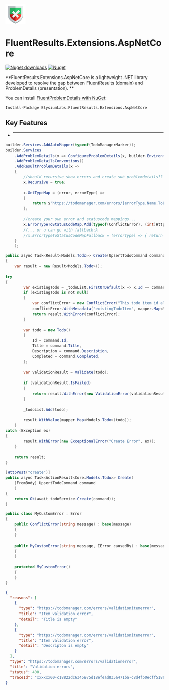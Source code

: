 <img src="https://github.com/ElysiumLabs/FluentProblemDetails/blob/main/resources/icons/FluentExtensionsAspnetCore-Icon-64.png" alt="FluentProblemDetails"/>

# FluentResults.Extensions.AspNetCore

[![Nuget downloads](https://img.shields.io/nuget/v/fluentproblemdetails.svg)](https://www.nuget.org/packages/FluentProblemDetails/)
[![Nuget](https://img.shields.io/nuget/dt/fluentproblemdetails)](https://www.nuget.org/packages/FluentProblemDetails/)

**FluentResults.Extensions.AspNetCore is a lightweight .NET library developed to resolve the gap  between FluentResults (domain) and ProblemDetails (presentation). **

You can install [FluentProblemDetails with NuGet](https://www.nuget.org/packages/FluentProblemDetails/):

```
Install-Package ElysiumLabs.FluentResults.Extensions.AspNetCore
```

## Key Features

- *****

```csharp
builder.Services.AddAutoMapper(typeof(TodoManagerMarker));
builder.Services
    .AddProblemDetails(x => ConfigureProblemDetails(x, builder.Environment))
    .AddProblemDetailsConventions()
    .AddResultProblemDetails(x => 
    {
        //should recursive show errors and create sub problemdetails??
        x.Recursive = true;

        x.GetTypeMap = (error, errorType) =>
        {
            return $"https://todomanager.com/errors/{errorType.Name.ToLower()}";
        };

        //create your own error and statuscode mappings...
        x.ErrorTypeToStatusCodeMap.Add(typeof(ConflictError), (int)HttpStatusCode.Conflict);
        //... or u can go with fallback:A
        //x.ErrorTypeToStatusCodeMapFallback = (errorType) => { return 418; }; //im teapot
    }
    );
```

```csharp
public async Task<Result<Models.Todo>> Create(UpsertTodoCommand command)
{
    var result = new Result<Models.Todo>();

try
{
        var existingTodo = _todoList.FirstOrDefault(x => x.Id == command.Id);
        if (existingTodo is not null)
        {
            var conflictError = new ConflictError("This todo item id already exists");
            conflictError.WithMetadata("existingTodoItem", mapper.Map<Models.Todo>(existingTodo));
            return result.WithError(conflictError);
        }

        var todo = new Todo()
        {
            Id = command.Id,
            Title = command.Title,
            Description = command.Description,
            Completed = command.Completed,
        };

        var validationResult = Validate(todo);

        if (validationResult.IsFailed)
        {
            return result.WithError(new ValidationError(validationResult.Errors));
        }

        _todoList.Add(todo);

        result.WithValue(mapper.Map<Models.Todo>(todo));
    }
catch (Exception ex)
{
        result.WithError(new ExceptionalError("Create Error", ex));
    }

    return result;
}
```

```csharp
[HttpPost("create")]
public async Task<ActionResult<Core.Models.Todo>> Create(
    [FromBody] UpsertTodoCommand command
    ) 
{
    return Ok(await todoService.Create(command));
}
```

```csharp
public class MyCustomError : Error
{
    public ConflictError(string message) : base(message)
    {
    }

    public MyCustomError(string message, IError causedBy) : base(message, causedBy)
    {
    }

    protected MyCustomError()
    {
    }
}
```


```json
{
  "reasons": [
    {
      "type": "https://todomanager.com/errors/validationitemerror",
      "title": "Item validation error",
      "detail": "Title is empty"
    },
    {
      "type": "https://todomanager.com/errors/validationitemerror",
      "title": "Item validation error",
      "detail": "Descripton is empty"
    }
  ],
  "type": "https://todomanager.com/errors/validationerror",
  "title": "Validation errors",
  "status": 400,
  "traceId": "xxxxxx00-c18822dc6345975d18efead835a471ba-c8d4fb0ecff51861-00"
}
```
